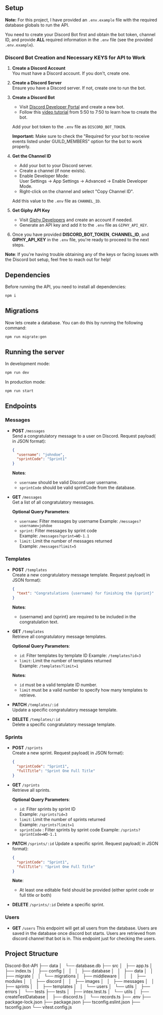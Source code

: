## Setup

**Note:** For this project, I have provided an `.env.example` file with the required database globals to run the API.

You need to create your Discord Bot first and obtain the bot token, channel ID, and provide **ALL** required information in the `.env` file (see the provided `.env.example`).

### Discord Bot Creation and Necessary KEYS for API to Work

1. **Create a Discord Account**  
   You must have a Discord account. If you don't, create one.

2. **Create a Discord Server**  
   Ensure you have a Discord server. If not, create one to run the bot.

3. **Create a Discord Bot**

   - Visit [Discord Developer Portal](https://discord.com/developers/applications) and create a new bot.
   - Follow this [video tutorial](https://youtu.be/Q0JlD7gCZRs?si=7zfC9zj2791Jursq&t=350) from 5:50 to 7:50 to learn how to create the bot.

   Add your bot token to the `.env` file as `DISCORD_BOT_TOKEN`.

   **Important:** Make sure to check the "Required for your bot to receive events listed under GUILD_MEMBERS" option for the bot to work properly.

4. **Get the Channel ID**

   - Add your bot to your Discord server.
   - Create a channel (if none exists).
   - Enable Developer Mode:  
     User Settings -> App Settings -> Advanced -> Enable Developer Mode.
   - Right-click on the channel and select "Copy Channel ID".

   Add this value to the `.env` file as `CHANNEL_ID`.

5. **Get Giphy API Key**

   - Visit [Giphy Developers](https://developers.giphy.com/) and create an account if needed.
   - Generate an API key and add it to the `.env` file as `GIPHY_API_KEY`.

6. Once you have provided **DISCORD_BOT_TOKEN**, **CHANNEL_ID**, and **GIPHY_API_KEY** in the `.env` file, you're ready to proceed to the next steps.

**Note**: If you're having trouble obtaining any of the keys or facing issues with the Discord bot setup, feel free to reach out for help!

## Dependencies

Before running the API, you need to install all dependencies:

```bash
npm i
```

## Migrations

Now lets create a database. You can do this by running the following command:

```bash
npm run migrate:gen
```

## Running the server

In development mode:

```bash
npm run dev
```

In production mode:

```bash
npm run start
```

## Endpoints

### Messages

- **POST** `/messages`  
  Send a congratulatory message to a user on Discord.
  Request payload( in JSON format):

  ```json
  {
    "username": "johndoe",
    "sprintCode": "Sprint1"
  }
  ```

  **Notes**:

  - `username` should be valid Discord user username.
  - `sprintCode` should be valid sprintCode from the database.

- **GET** `/messages`  
  Get a list of all congratulatory messages.

  **Optional Query Parameters**:

  - `username`: Filter messages by username 
    Example: `/messages?username=johdoe`
  - `sprint`: Filter messages by sprint code  
    Example: `/messages?sprint=WD-1.1`
  - `limit`: Limit the number of messages returned  
    Example: `/messages?limit=5`

### Templates

- **POST** `/templates`  
  Create a new congratulatory message template.
  Request payload( in JSON format):

  ```json
  {
    "text": "Congratulations {username} for finishing the {sprint}"
  }
  ```

  **Notes**:

  - {username} and {sprint} are required to be included in the congratulation text.

- **GET** `/templates`  
  Retrieve all congratulatory message templates.

  **Optional Query Parameters**:

  - `id`: Filter templates by template ID
    Example: `/templates?id=3`
  - `limit`: Limit the number of templates returned  
    Example: `/templates?limit=1`

  **Notes**:

  - `id` must be a valid template ID number.
  - `limit` must be a valid number to specify how many templates to retrieve.

- **PATCH** `/templates/:id`  
  Update a specific congratulatory message template.

- **DELETE** `/templates/:id`  
  Delete a specific congratulatory message template.

### Sprints

- **POST** `/sprints`  
  Create a new sprint.
  Request payload( in JSON format):

  ```json
  {
    "sprintCode": "Sprint1",
    "fullTitle": "Sprint One Full Title"
  }
  ```

- **GET** `/sprints`  
  Retrieve all sprints.

  **Optional Query Parameters**:

  - `id`: Filter sprints by sprint ID  
    Example: `/sprints?id=3`
  - `limit`: Limit the number of sprints returned  
    Example: `/sprints?limit=1`
  - `sprintCode` : Filter sprints by sprint code
    Example: `/sprints?sprintCode=WD-1.1`

- **PATCH** `/sprints/:id`
  Update a specific sprint.
  Request payload( in JSON format):

  ```json
  {
    "sprintCode": "Sprint1",
    "fullTitle": "Sprint One Full Title"
  }
  ```

  **Note**:

  - At least one editable field should be provided (either sprint code or full title or both)

- **DELETE** `/sprints/:id`
  Delete a specific sprint.

### Users

- **GET** `/users`
  This endpoint will get all users from the database. Users are saved in the database once discord bot starts. Users are retrieved from discord channel that bot is in.
  This endpoint just for checking the users.

## Project Structure

Discord-Bot-API
├── data
│   └── database.db
├── src
│   ├── app.ts
│   ├── index.ts
│   ├── config
│   │  
│   ├── database
│   │   ├── data
│   │   ├── migrate
│   │   └── migrations
│   ├── middleware
│   │  
│   ├── modules
│   │   ├── discord
│   │   ├── images
│   │   ├── messages
│   │   ├── sprints
│   │   ├── templates
│   │   └── users
│   └── utils
│   ├── errors
│   └── tests
├── tests
│   ├── intex.test.ts
│   └── utils
│   ├── createTestDatabase
│   ├── discord.ts
│   └── records.ts
├── .env
├── package-lock.json
├── package.json
├── tsconfig.eslint.json
├── tsconfig.json
└── vitest.config.js

